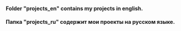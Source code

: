 #### Folder "projects_en" contains my projects in english.
#### Папка "projects_ru" содержит мои проекты на русском языке.
